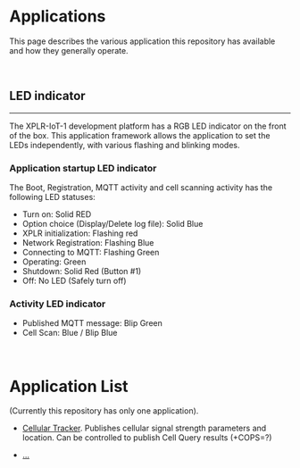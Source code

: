 # Applications

This page describes the various application this repository has available and how they generally operate.

<br />

## LED indicator
---
The XPLR-IoT-1 development platform has a RGB LED indicator on the front of the box. This application framework allows the application to set the LEDs independently, with various flashing and blinking modes. 

### Application startup LED indicator
The Boot, Registration, MQTT activity and cell scanning activity has the following LED statuses:

- Turn on: Solid RED 
- Option choice (Display/Delete log file): Solid Blue
- XPLR initialization: Flashing red
- Network Registration: Flashing Blue
- Connecting to MQTT: Flashing Green
- Operating: Green
- Shutdown: Solid Red (Button #1)
- Off: No LED (Safely turn off)

### Activity LED indicator

- Published MQTT message: Blip Green
- Cell Scan: Blue / Blip Blue


<br />

# Application List

(Currently this repository has only one application).

* [Cellular Tracker](cellular_tracker/).
  Publishes cellular signal strength parameters and location. Can be controlled to publish Cell Query results (+COPS=?)

* [...]()